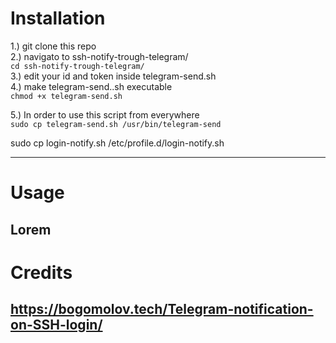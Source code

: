 # Installation
1.) git clone this repo  
2.) navigato to ssh-notify-trough-telegram/  
`cd ssh-notify-trough-telegram/`  
3.) edit your id and token inside telegram-send.sh  
4.) make telegram-send..sh executable  
`chmod +x telegram-send.sh`  
  
5.) In order to use this script from everywhere  
`sudo cp telegram-send.sh /usr/bin/telegram-send`  
  
sudo cp login-notify.sh /etc/profile.d/login-notify.sh
  
---
# Usage
Lorem  
---
# Credits
https://bogomolov.tech/Telegram-notification-on-SSH-login/
---
